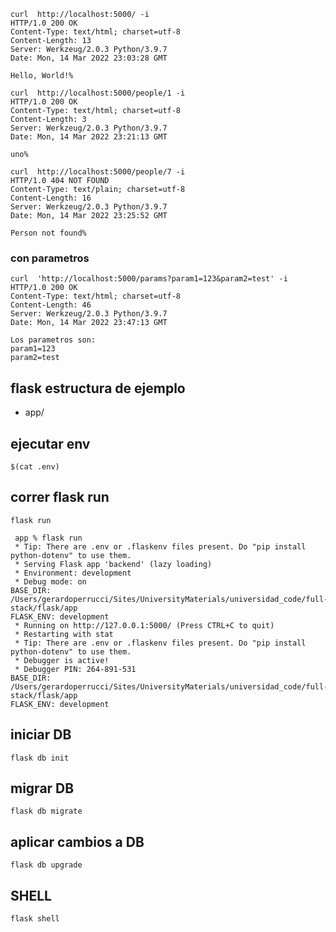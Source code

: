 ```
curl  http://localhost:5000/ -i
HTTP/1.0 200 OK
Content-Type: text/html; charset=utf-8
Content-Length: 13
Server: Werkzeug/2.0.3 Python/3.9.7
Date: Mon, 14 Mar 2022 23:03:28 GMT

Hello, World!%  

```


```
curl  http://localhost:5000/people/1 -i    
HTTP/1.0 200 OK
Content-Type: text/html; charset=utf-8
Content-Length: 3
Server: Werkzeug/2.0.3 Python/3.9.7
Date: Mon, 14 Mar 2022 23:21:13 GMT

uno%
```


```
curl  http://localhost:5000/people/7 -i
HTTP/1.0 404 NOT FOUND
Content-Type: text/plain; charset=utf-8
Content-Length: 16
Server: Werkzeug/2.0.3 Python/3.9.7
Date: Mon, 14 Mar 2022 23:25:52 GMT

Person not found%
```


### con parametros

```
curl  'http://localhost:5000/params?param1=123&param2=test' -i
HTTP/1.0 200 OK
Content-Type: text/html; charset=utf-8
Content-Length: 46
Server: Werkzeug/2.0.3 Python/3.9.7
Date: Mon, 14 Mar 2022 23:47:13 GMT

Los parametros son: 
param1=123 
param2=test 
```


## flask estructura de ejemplo

 - app/

## ejecutar env

`$(cat .env)`


## correr flask run

`flask run`

```
 app % flask run    
 * Tip: There are .env or .flaskenv files present. Do "pip install python-dotenv" to use them.
 * Serving Flask app 'backend' (lazy loading)
 * Environment: development
 * Debug mode: on
BASE_DIR: /Users/gerardoperrucci/Sites/UniversityMaterials/universidad_code/full-stack/flask/app
FLASK_ENV: development
 * Running on http://127.0.0.1:5000/ (Press CTRL+C to quit)
 * Restarting with stat
 * Tip: There are .env or .flaskenv files present. Do "pip install python-dotenv" to use them.
 * Debugger is active!
 * Debugger PIN: 264-891-531
BASE_DIR: /Users/gerardoperrucci/Sites/UniversityMaterials/universidad_code/full-stack/flask/app
FLASK_ENV: development
```


## iniciar DB 

`flask db init`

## migrar DB

`flask db migrate`

## aplicar cambios a  DB

`flask db upgrade`



## SHELL

`flask shell`